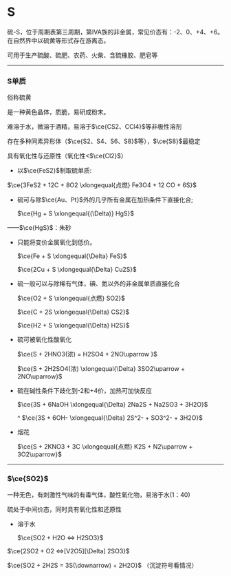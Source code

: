 # S

硫-S，位于周期表第三周期，第IVA族的非金属，常见价态有：-2、0、+4、+6。在自然界中以硫黄等形式存在游离态。

可用于生产硫酸、硫肥、农药、火柴、含硫橡胶、肥皂等

---

### S单质

俗称硫黄

是一种黄色晶体，质脆，易研成粉末。

难溶于水，微溶于酒精，易溶于$\ce{CS2、CCl4}$等非极性溶剂

存在多种同素异形体（$\ce{S2、S4、S6、S8}$等），$\ce{S8}$最稳定

具有氧化性与还原性（氧化性<$\ce{Cl2}$）

* 以$\ce{FeS2}$制取硫单质:

$\ce{3FeS2 + 12C + 8O2 \xlongequal{点燃} Fe3O4 + 12 CO + 6S}$

* 硫可与除$\ce{Au、Pt}$外的几乎所有金属在加热条件下直接化合;
  
  $\ce{Hg + S \xlongequal{(\Delta)} HgS}$

——$\ce{HgS}$：朱砂

- 只能将变价金属氧化到低价。
  
  $\ce{Fe + S \xlongequal{\Delta} FeS}$
  
  $\ce{2Cu + S \xlongequal{\Delta} Cu2S}$
* 硫一般可以与除稀有气体，碘、氮以外的非金属单质直接化合
  
  $\ce{O2 + S \xlongequal{点燃} SO2}$
  
  $\ce{C + 2S \xlongequal{\Delta} CS2}$
  
  $\ce{H2 + S \xlongequal{\Delta} H2S}$

* 硫可被氧化性酸氧化
  
  $\ce{S + 2HNO3(浓) = H2SO4 + 2NO\uparrow }$
  
  $\ce{S + 2H2SO4(浓) \xlongequal{\Delta} 3SO2\uparrow + 2NO\uparrow}$

* 硫在碱性条件下歧化到-2和+4价，加热可加快反应
  
  $\ce{3S + 6NaOH \xlongequal{\Delta} 2Na2S + Na2SO3 + 3H2O}$
  
  ^ $\ce{3S + 6OH- \xlongequal{\Delta} 2S^2- + SO3^2- + 3H2O}$

* 烟花
  
  $\ce{S + 2KNO3 + 3C \xlongequal{点燃} K2S + N2\uparrow + 3O2\uparrow}$

---

### $\ce{SO2}$

一种无色，有刺激性气味的有毒气体，酸性氧化物，易溶于水(1：40)

硫处于中间价态，同时具有氧化性和还原性

- 溶于水
  
  $\ce{SO2 + H2O <=> H2SO3}$

$\ce{2SO2 + O2 <=>[V2O5][\Delta] 2SO3}$

$\ce{SO2 + 2H2S = 3S(\downarrow) + 2H2O}$ （沉淀符号看情况）
